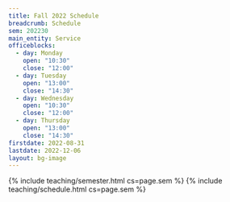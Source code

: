 ```yaml
---
title: Fall 2022 Schedule
breadcrumb: Schedule
sem: 202230
main_entity: Service
officeblocks:
  - day: Monday
    open: "10:30"
    close: "12:00"
  - day: Tuesday
    open: "13:00"
    close: "14:30"
  - day: Wednesday
    open: "10:30"
    close: "12:00"
  - day: Thursday
    open: "13:00"
    close: "14:30"
firstdate: 2022-08-31
lastdate: 2022-12-06
layout: bg-image
---
```

{% include teaching/semester.html cs=page.sem %}
{% include teaching/schedule.html cs=page.sem %}

